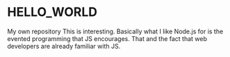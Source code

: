 # HELLO_WORLD
My own repository
This is interesting. Basically what I like Node.js for is the evented programming that JS encourages. That and the fact that web developers are already familiar with JS.
